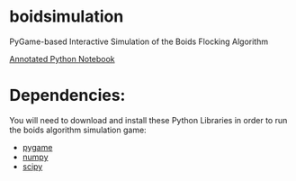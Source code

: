 boidsimulation
==============

PyGame-based Interactive Simulation of the Boids Flocking Algorithm

[Annotated Python Notebook](http://nbviewer.ipython.org/github/stevefox/boidsimulation/blob/master/BoidsAlgorithmGame.ipynb)

Dependencies:
===========

You will need to download and install these Python Libraries in order to run the boids algorithm simulation game:

* [pygame](http://www.pygame.org)
* [numpy](http://www.numpy.org)
* [scipy](http://www.scipy.org)
